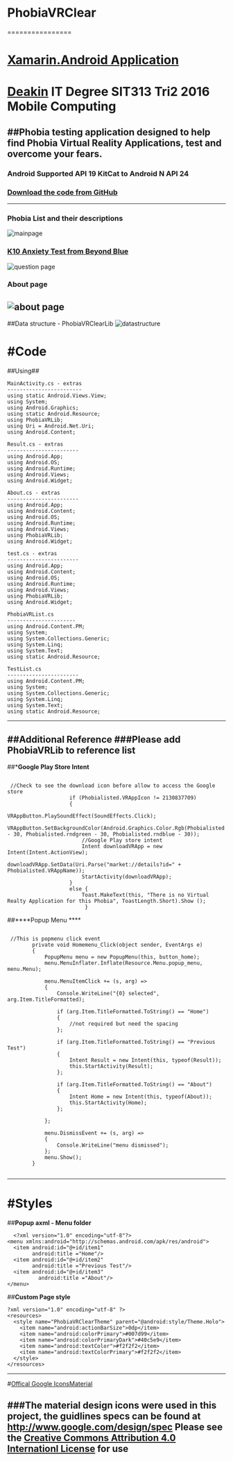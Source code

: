 # PhobiaVRClear
================
# [Xamarin.Android Application](https://github.com/xamarin/xamarin-android/blob/master/README.md)

# [Deakin](http://www.deakin.edu.au/) IT Degree SIT313 Tri2 2016 Mobile Computing 


##Phobia testing application designed to help find Phobia Virtual Reality Applications, test and overcome your fears.
-----------------

### Android Supported API 19 KitCat to Android N API 24
### [Download the code from GitHub](https://github.com/Winseral/PhobiaVRClear)

-----------------

### Phobia List and their descriptions
![mainpage](https://cloud.githubusercontent.com/assets/12288812/17422701/b27255b4-5af7-11e6-80f3-8224744e30a0.PNG)

### [K10 Anxiety Test from Beyond Blue](https://www.beyondblue.org.au/the-facts/anxiety-and-depression-checklist-k10])
![question page](https://cloud.githubusercontent.com/assets/12288812/17422704/b7273714-5af7-11e6-8d90-a0ae8fdd707d.PNG)

### About page
![about page](https://cloud.githubusercontent.com/assets/12288812/17422723/ce03b3fe-5af7-11e6-81c4-33e2ead83026.PNG)
----------------

##Data structure - PhobiaVRClearLib
![datastructure](https://cloud.githubusercontent.com/assets/12288812/17501665/3afc1aee-5e24-11e6-9109-bfa126959b70.PNG)

#Code
===============

##Using##
```
MainActivity.cs - extras
------------------------
using static Android.Views.View;
using System;
using Android.Graphics;
using static Android.Resource;
using PhobiaVRLib;
using Uri = Android.Net.Uri;
using Android.Content;

Result.cs - extras
-----------------------
using Android.App;
using Android.OS;
using Android.Runtime;
using Android.Views;
using Android.Widget;

About.cs - extras
-----------------------
using Android.App;
using Android.Content;
using Android.OS;
using Android.Runtime;
using Android.Views;
using PhobiaVRLib;
using Android.Widget;

test.cs - extras
-----------------------
using Android.App;
using Android.Content;
using Android.OS;
using Android.Runtime;
using Android.Views;
using PhobiaVRLib;
using Android.Widget;

PhobiaVRList.cs
----------------------
using Android.Content.PM;
using System;
using System.Collections.Generic;
using System.Linq;
using System.Text;
using static Android.Resource;

TestList.cs
-----------------------
using Android.Content.PM;
using System;
using System.Collections.Generic;
using System.Linq;
using System.Text;
using static Android.Resource;

```
----------------------
##Additional Reference
###Please add PhobiaVRLib to reference list
---------------------

##*****Google Play Store Intent****
```

 //Check to see the download icon before allow to access the Google store
                    if (Phobialisted.VRAppIcon != 2130837709)
                    {
                        VRAppButton.PlaySoundEffect(SoundEffects.Click);
                        VRAppButton.SetBackgroundColor(Android.Graphics.Color.Rgb(Phobialisted.rndred - 30, Phobialisted.rndgreen - 30, Phobialisted.rndblue - 30));
                        //Google Play store intent
                        Intent downloadVRApp = new Intent(Intent.ActionView);
                        downloadVRApp.SetData(Uri.Parse("market://details?id=" + Phobialisted.VRAppName));
                        StartActivity(downloadVRApp);
                    }
                    else {
                        Toast.MakeText(this, "There is no Virtual Realty Application for this Phobia", ToastLength.Short).Show (); 
                         }

```
##****Popup Menu ****
```

 //This is popmenu click event
        private void Homemenu_Click(object sender, EventArgs e)
        {
            PopupMenu menu = new PopupMenu(this, button_home);
            menu.MenuInflater.Inflate(Resource.Menu.popup_menu, menu.Menu);

            menu.MenuItemClick += (s, arg) =>
            {
                Console.WriteLine("{0} selected", arg.Item.TitleFormatted);

                if (arg.Item.TitleFormatted.ToString() == "Home")
                {
                    //not required but need the spacing
                };

                if (arg.Item.TitleFormatted.ToString() == "Previous Test")
                {
                    Intent Result = new Intent(this, typeof(Result));
                    this.StartActivity(Result);
                };

                if (arg.Item.TitleFormatted.ToString() == "About")
                {
                    Intent Home = new Intent(this, typeof(About));
                    this.StartActivity(Home);
                };

            };

            menu.DismissEvent += (s, arg) =>
            {
                Console.WriteLine("menu dismissed");
            };
            menu.Show();
        }
        
  ```
----------------
#Styles
================
##**Popup axml -  Menu folder**
```
  <?xml version="1.0" encoding="utf-8"?>
<menu xmlns:android="http://schemas.android.com/apk/res/android">
  <item android:id="@+id/item1"
        android:title ="Home"/>
  <item android:id="@+id/item2"
        android:title ="Previous Test"/>
  <item android:id="@+id/item3"
          android:title ="About"/>
</menu>
```
##**Custom Page style**
```
?xml version="1.0" encoding="utf-8" ?>
<resources>
  <style name="PhobiaVRClearTheme" parent="@android:style/Theme.Holo">
    <item name="android:actionBarSize">0dp</item>
    <item name="android:colorPrimary">#007d99</item>
    <item name="android:colorPrimaryDark">#40c5e9</item>
    <item name="android:textColor">#f2f2f2</item>
    <item name="android:textColorPrimary">#f2f2f2</item>
  </style>
</resources>
```
---------------

#[Offical Google IconsMaterial](http://www.google.com/design/spec/style/icons.html#icons-system-icons)

###The material design icons were used in this project, the guidlines specs can be found at http://www.google.com/design/spec
Please see the [Creative Commons Attribution 4.0 Internationl License](http://creativecommons.org/licenses/by/4.0/) for use
--------------



